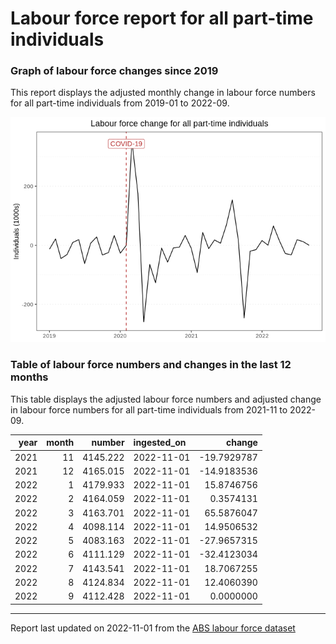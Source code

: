 Labour force report for all part-time individuals
================

### Graph of labour force changes since 2019

This report displays the adjusted monthly change in labour force numbers
for all part-time individuals from 2019-01 to 2022-09.

![](all_part-time_report_files/figure-gfm/unnamed-chunk-2-1.png)<!-- -->

### Table of labour force numbers and changes in the last 12 months

This table displays the adjusted labour force numbers and adjusted
change in labour force numbers for all part-time individuals from
2021-11 to 2022-09.

| year | month |   number | ingested_on |      change |
|-----:|------:|---------:|:------------|------------:|
| 2021 |    11 | 4145.222 | 2022-11-01  | -19.7929787 |
| 2021 |    12 | 4165.015 | 2022-11-01  | -14.9183536 |
| 2022 |     1 | 4179.933 | 2022-11-01  |  15.8746756 |
| 2022 |     2 | 4164.059 | 2022-11-01  |   0.3574131 |
| 2022 |     3 | 4163.701 | 2022-11-01  |  65.5876047 |
| 2022 |     4 | 4098.114 | 2022-11-01  |  14.9506532 |
| 2022 |     5 | 4083.163 | 2022-11-01  | -27.9657315 |
| 2022 |     6 | 4111.129 | 2022-11-01  | -32.4123034 |
| 2022 |     7 | 4143.541 | 2022-11-01  |  18.7067255 |
| 2022 |     8 | 4124.834 | 2022-11-01  |  12.4060390 |
| 2022 |     9 | 4112.428 | 2022-11-01  |   0.0000000 |

------------------------------------------------------------------------

Report last updated on 2022-11-01 from the [ABS labour force
dataset](https://www.abs.gov.au/statistics/labour/employment-and-unemployment/labour-force-australia/latest-release)
